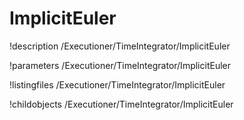 <!-- MOOSE Documentation Stub: Remove this when content is added. -->

# ImplicitEuler
!description /Executioner/TimeIntegrator/ImplicitEuler

!parameters /Executioner/TimeIntegrator/ImplicitEuler

!listingfiles /Executioner/TimeIntegrator/ImplicitEuler

!childobjects /Executioner/TimeIntegrator/ImplicitEuler
